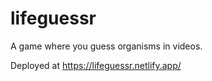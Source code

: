 # lifeguessr

A game where you guess organisms in videos.

Deployed at https://lifeguessr.netlify.app/